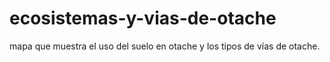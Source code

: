 # ecosistemas-y-vias-de-otache
mapa que muestra el uso del suelo en otache y los tipos de vías de otache.

